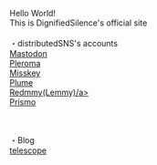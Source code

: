 Hello World!<br>
This is DignifiedSilence's official site<br>
<br>
・distributedSNS's accounts<br>
<a rel="me" href="https://ukadon.shillest.net/@4ioskd">Mastodon</a><br>
<a rel="me" href="https://lufimianet.jp/users/4ioskd">Pleroma</a><br>
<a rel="me" href="https://misskey.de/@4ioskd">Misskey</a><br>
<a rel="me" href="https://plume.xn--krsgw--n73t.com/@/4ioskd">Plume</a><br>
<a rel="me" href="https://lemmy.cardina1.red/u/DignifiedSilence">Redmmy(Lemmy)/a><br>
<a rel="me" href="https://prismo.fedibird.com/@4ioskd">Prismo</a><br><br><br>
  
・Blog<br>
<a rel="me" href="https://telescope.ac/feditointanetutonoarekore-y3y78Azj8">telescope</a>
